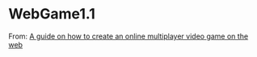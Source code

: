 # WebGame1.1

From: [ A guide on how to create an online multiplayer video game on the web](https://tresd1.gitbook.io/webgame)